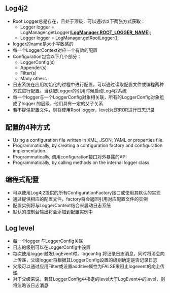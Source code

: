## Log4j2

* Root Logger总是存在，且处于顶级，可以通过以下两张方式获取：
	* Logger logger = LogManager.getLogger(<u>**LogManager.ROOT_LOGGER_NAME**</u>);
	* Logger logger = LogManager.getRootLogger();
* logger的name是大小写敏感的
* 每一个LoggerContext对应一个有效的配置
* Configuration包含以下几个部分：
	* LoggerConfig(s)
	* Appender(s) 
	* Filter(s)
	* Many others
* 日志系统在应用初始化的过程中进行配置，可以通过读取配置文件或编程两种方式进行配置。当获取Logger的引用时候启动Log4j2系统
* 每一个logger与一个LoggerConfig对象相关联，所有的LoggerConfig对象组成了logger 的层级，他们具有一定的父子关系
* 若不提供配置文件，则将使用Root logger，level为ERROR进行日志记录

## 配置的4种方式
* Using a configuration file written in XML, JSON, YAML or properties file.
* Programmatically, by creating a configuration factory and configuration implementation.
* Programmatically, 调用configuration接口对外暴露的API
* Programmatically, by calling methods on the internal logger class.

## 编程式配置

* 可以使用Log4j2提供的所有ConfigurationFactory接口或使用其默认的实现
* 通过提供相应的配置文件，factory将会返回引用对应配置文件的实例
* 配置实例将与LoggerContext结合来启动日志系统
* 默认的控制台输出将会添加到配置实例中
 
## Log level
 * 每一个logger 与LoggerConfig关联
 * 日志的级别可以在LoggerConfig中设置
 * 每次使用logger触发LogEvent时，logconfig 将记录日志消息，同时将消息向上传递，父级logger将根据其LoggerConfig设置的级别确定是否记录日志
 * 父级可以通过应用Filter或设置additive属性为FALSE来阻止logevent的向上传递
 * 对于父级来说，若其LoggerConfig中指定的level大于LogEvent中的level，则将忽略该日志消息